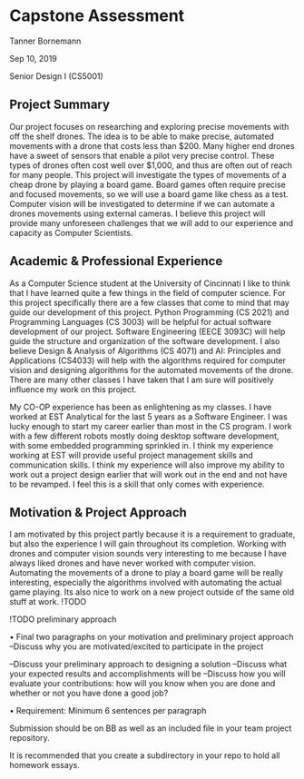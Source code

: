 # Capstone Assessment

Tanner Bornemann

Sep 10, 2019

Senior Design I (CS5001)

## Project Summary

Our project focuses on researching and exploring precise movements with off the shelf drones. The idea is to be able to make precise, automated movements with a drone that costs less than $200. Many higher end drones have a sweet of sensors that enable a pilot very precise control. These types of drones often cost well over $1,000, and thus are often out of reach for many people. This project will investigate the types of movements of a cheap drone by playing a board game. Board games often require precise and focused movements, so we will use a board game like chess as a test.  Computer vision will be investigated to determine if we can automate a drones movements using external cameras. I believe this project will provide many unforeseen challenges that we will add to our experience and capacity as Computer Scientists.

## Academic & Professional Experience

As a Computer Science student at the University of Cincinnati I like to think that I have learned quite a few things in the field of computer science. For this project specifically there are a few classes that come to mind that may guide our development of this project. Python Programming (CS 2021) and Programming Languages (CS 3003) will be helpful for actual software development of our project. Software Engineering (EECE 3093C) will help guide the structure and organization of the software development. I also believe Design & Analysis of Algorithms (CS 4071) and AI: Principles and Applications (CS4033) will help with the algorithms required for computer vision and designing algorithms for the automated movements of the drone. There are many other classes I have taken that I am sure will positively influence my work on this project.

My CO-OP experience has been as enlightening as my classes. I have worked at EST Analytical for the last 5 years as a Software Engineer. I was lucky enough to start my career earlier than most in the CS program. I work with a few different robots mostly doing desktop software development, with some embedded programming sprinkled in. I think my experience working at EST will provide useful project management skills and communication skills. I think my experience will also improve my ability to work out a project design earlier that will work out in the end and not have to be revamped. I feel this is a skill that only comes with experience.

## Motivation & Project Approach

I am motivated by this project partly because it is a requirement to graduate, but also the experience I will gain throughout its completion. Working with drones and computer vision sounds very interesting to me because I have always liked drones and have never worked with computer vision. Automating the movements of a drone to play a board game will be really interesting, especially the algorithms involved with automating the actual game playing. Its also nice to work on a new project outside of the same old stuff at work.
!TODO

!TODO preliminary approach

• Final two paragraphs on your motivation and preliminary project approach –Discuss why you are motivated/excited to participate in the project

–Discuss your preliminary approach to designing a solution –Discuss what your expected results and accomplishments will be –Discuss how you will evaluate your contributions: how will you know when you are done and whether or not you have done a good job?

• Requirement: Minimum 6 sentences per paragraph

Submission should be on BB as well as an included file in your team project repository.

It is recommended that you create a subdirectory in your repo to hold all homework essays.
